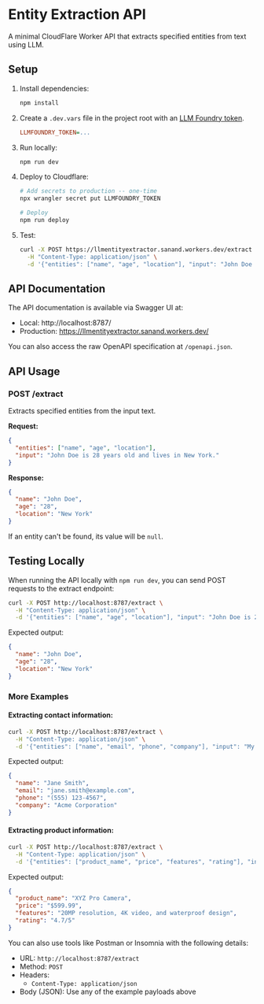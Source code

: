 # Entity Extraction API

A minimal CloudFlare Worker API that extracts specified entities from text using LLM.

## Setup

1. Install dependencies:

   ```bash
   npm install
   ```

2. Create a `.dev.vars` file in the project root with an [LLM Foundry token](https://llmfoundry.straive.com/code).

   ```ini
   LLMFOUNDRY_TOKEN=...
   ```

3. Run locally:

   ```bash
   npm run dev
   ```

4. Deploy to Cloudflare:

   ```bash
   # Add secrets to production -- one-time
   npx wrangler secret put LLMFOUNDRY_TOKEN

   # Deploy
   npm run deploy
   ```

5. Test:

   ```bash
   curl -X POST https://llmentityextractor.sanand.workers.dev/extract \
     -H "Content-Type: application/json" \
     -d '{"entities": ["name", "age", "location"], "input": "John Doe is 28 years old and lives in New York."}'
   ```

## API Documentation

The API documentation is available via Swagger UI at:

- Local: http://localhost:8787/
- Production: https://llmentityextractor.sanand.workers.dev/

You can also access the raw OpenAPI specification at `/openapi.json`.

## API Usage

### POST /extract

Extracts specified entities from the input text.

**Request:**

```json
{
  "entities": ["name", "age", "location"],
  "input": "John Doe is 28 years old and lives in New York."
}
```

**Response:**

```json
{
  "name": "John Doe",
  "age": "28",
  "location": "New York"
}
```

If an entity can't be found, its value will be `null`.

## Testing Locally

When running the API locally with `npm run dev`, you can send POST requests to the extract endpoint:

```bash
curl -X POST http://localhost:8787/extract \
  -H "Content-Type: application/json" \
  -d '{"entities": ["name", "age", "location"], "input": "John Doe is 28 years old and lives in New York."}'
```

Expected output:

```json
{
  "name": "John Doe",
  "age": "28",
  "location": "New York"
}
```

### More Examples

#### Extracting contact information:

```bash
curl -X POST http://localhost:8787/extract \
  -H "Content-Type: application/json" \
  -d '{"entities": ["name", "email", "phone", "company"], "input": "My name is Jane Smith. You can reach me at jane.smith@example.com or call me at (555) 123-4567. I work at Acme Corporation."}'
```

Expected output:

```json
{
  "name": "Jane Smith",
  "email": "jane.smith@example.com",
  "phone": "(555) 123-4567",
  "company": "Acme Corporation"
}
```

#### Extracting product information:

```bash
curl -X POST http://localhost:8787/extract \
  -H "Content-Type: application/json" \
  -d '{"entities": ["product_name", "price", "features", "rating"], "input": "The XYZ Pro Camera ($599.99) features 20MP resolution, 4K video, and waterproof design. Customer rating: 4.7/5."}'
```

Expected output:

```json
{
  "product_name": "XYZ Pro Camera",
  "price": "$599.99",
  "features": "20MP resolution, 4K video, and waterproof design",
  "rating": "4.7/5"
}
```

You can also use tools like Postman or Insomnia with the following details:

- URL: `http://localhost:8787/extract`
- Method: `POST`
- Headers:
  - `Content-Type: application/json`
- Body (JSON): Use any of the example payloads above
